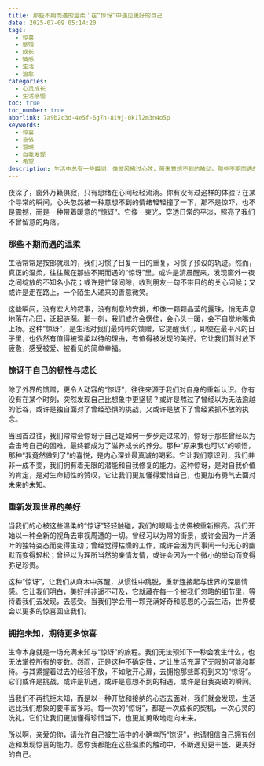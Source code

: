 ```yaml
---
title: 那些不期而遇的温柔：在“惊讶”中遇见更好的自己
date: 2025-07-09 05:14:20
tags:
  - 惊喜
  - 感悟
  - 成长
  - 情感
  - 生活
  - 治愈
categories:
  - 心灵成长
  - 生活感悟
toc: true
toc_number: true
abbrlink: 7a9b2c3d-4e5f-6g7h-8i9j-0k1l2m3n4o5p
keywords:
  - 惊喜
  - 意外
  - 温暖
  - 自我发现
  - 希望
description: 生活中总有一些瞬间，像微风拂过心弦，带来意想不到的触动。那些不期而遇的“惊讶”，并非总是轰轰烈烈，更多时候，它们是细微而深刻的，悄然改变着我们对世界、对自己的看法。本文将带你一同感受，如何在这些温柔的“惊讶”中，发现生命的美好与自身的无限可能。
---
```


夜深了，窗外万籁俱寂，只有思绪在心间轻轻流淌。你有没有过这样的体验？在某个寻常的瞬间，心头忽然被一种意想不到的情绪轻轻撞了一下，那不是惊吓，也不是震撼，而是一种带着暖意的“惊讶”。它像一束光，穿透日常的平淡，照亮了我们不曾留意的角落。

### 那些不期而遇的温柔

生活常常是按部就班的，我们习惯了日复一日的重复，习惯了预设的轨迹。然而，真正的温柔，往往藏在那些不期而遇的“惊讶”里。或许是清晨醒来，发现窗外一夜之间绽放的不知名小花；或许是忙碌间隙，收到朋友一句不带目的的关心问候；又或许是走在路上，一个陌生人递来的善意微笑。

这些瞬间，没有宏大的叙事，没有刻意的安排，却像一颗颗晶莹的露珠，悄无声息地落在心田，泛起涟漪。那一刻，我们或许会愣住，会心头一暖，会不自觉地嘴角上扬。这种“惊讶”，是生活对我们最纯粹的馈赠，它提醒我们，即使在最平凡的日子里，也依然有值得被温柔以待的理由，有值得被发现的美好。它让我们暂时放下疲惫，感受被爱、被看见的简单幸福。

### 惊讶于自己的韧性与成长

除了外界的馈赠，更令人动容的“惊讶”，往往来源于我们对自身的重新认识。你有没有在某个时刻，突然发现自己比想象中更坚韧？或许是熬过了曾经以为无法逾越的低谷，或许是独自面对了曾经恐惧的挑战，又或许是放下了曾经紧抓不放的执念。

当回首过往，我们常常会惊讶于自己是如何一步步走过来的，惊讶于那些曾经以为会击垮自己的困难，最终都成为了滋养成长的养分。那种“原来我也可以”的顿悟，那种“我竟然做到了”的喜悦，是内心深处最真诚的喝彩。它让我们意识到，我们并非一成不变，我们拥有着无限的潜能和自我修复的能力。这种惊讶，是对自我价值的肯定，是对生命韧性的赞叹，它让我们更加懂得爱惜自己，也更加有勇气去面对未来的未知。

### 重新发现世界的美好

当我们的心被这些温柔的“惊讶”轻轻触碰，我们的眼睛也仿佛被重新擦亮。我们开始以一种全新的视角去审视周遭的一切。曾经习以为常的街景，或许会因为一片落叶的独特姿态而变得生动；曾经觉得枯燥的工作，或许会因为同事间一句无心的幽默而变得轻松；曾经以为理所当然的亲情友情，或许会因为一个微小的举动而变得弥足珍贵。

这种“惊讶”，让我们从麻木中苏醒，从惯性中跳脱，重新连接起与世界的深层情感。它让我们明白，美好并非遥不可及，它就藏在每一个被我们忽略的细节里，等待着我们去发现，去感受。当我们学会用一颗充满好奇和感恩的心去生活，世界便会以更多的惊喜回应我们。

### 拥抱未知，期待更多惊喜

生命本身就是一场充满未知与“惊讶”的旅程。我们无法预知下一秒会发生什么，也无法掌控所有的变数。然而，正是这种不确定性，才让生活充满了无限的可能和期待。与其紧握着过去的经验不放，不如敞开心扉，去拥抱那些即将到来的“惊讶”。它们或许是挑战，或许是机遇，或许是意想不到的相遇，或许是自我突破的瞬间。

当我们不再抗拒未知，而是以一种开放和接纳的心态去面对，我们就会发现，生活远比我们想象的要丰富多彩。每一次的“惊讶”，都是一次成长的契机，一次心灵的洗礼。它们让我们更加懂得珍惜当下，也更加勇敢地走向未来。

所以啊，亲爱的你，请允许自己被生活中的小确幸所“惊讶”，也请相信自己拥有创造和发现惊喜的能力。愿你我都能在这些温柔的触动中，不断遇见更丰盛、更美好的自己。